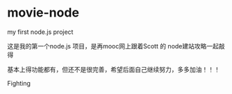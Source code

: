 # movie-node
my first node.js project

这是我的第一个node.js 项目，是再mooc网上跟着Scott 的 node建站攻略一起敲得

基本上得功能都有，但还不是很完善，希望后面自己继续努力，多多加油！！！


Fighting


